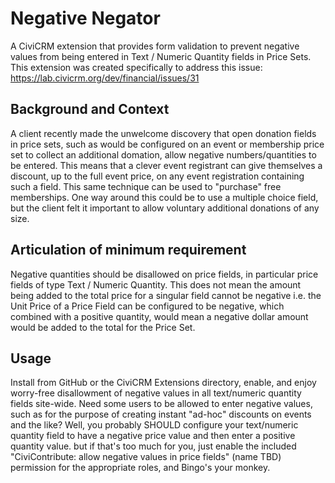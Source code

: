 # Negative Negator
A CiviCRM extension that provides form validation to prevent negative values from being entered in Text / Numeric Quantity fields in Price Sets. This extension was created specifically to address this issue: https://lab.civicrm.org/dev/financial/issues/31

## Background and Context
A client recently made the unwelcome discovery that open donation fields in price sets, such as would be configured on an event or membership price set to collect an additional domation, allow negative numbers/quantities to be entered. This means that a clever event registrant can give themselves a discount, up to the full event price, on any event registration containing such a field. This same technique can be used to "purchase" free memberships. One way around this could be to use a multiple choice field, but the client felt it important to allow voluntary additional donations of any size.

## Articulation of minimum requirement
Negative quantities should be disallowed on price fields, in particular price fields of type Text / Numeric Quantity. This does not mean the amount being added to the total price for a singular field cannot be negative i.e. the Unit Price of a Price Field can be configured to be negative, which combined with a positive quantity, would mean a negative dollar amount would be added to the total for the Price Set.

## Usage
Install from GitHub or the CiviCRM Extensions directory, enable, and enjoy worry-free disallowment of negative values in all text/numeric quantity fields site-wide. Need some users to be allowed to enter negative values, such as for the purpose of creating instant "ad-hoc" discounts on events and the like? Well, you probably SHOULD configure your text/numeric quantity field to have a negative price value and then enter a positive quantity value. but if that's too much for you, just enable the included "CiviContribute: allow negative values in price fields" (name TBD) permission for the appropriate roles, and Bingo's your monkey.
